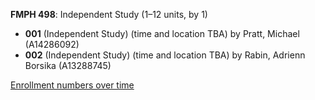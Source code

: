 **FMPH 498**: Independent Study (1–12 units, by 1)

- **001** (Independent Study) (time and location TBA) by Pratt, Michael (A14286092)
- **002** (Independent Study) (time and location TBA) by Rabin, Adrienn Borsika (A13288745)

[Enrollment numbers over time](./FMPH498.tsv)
